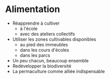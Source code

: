 # Alimentation

- Réapprendre à cultiver
  - à l'école
  - avec des ateliers collectifs
- Utiliser les zones cultivables disponibles
  - au pied des immeubles
  - dans les cours d'écoles
  - dans les parcs
- Un peu chacun, beaucoup ensemble
- Redévelopper la biodiversité
- La permaculture comme alliée indispensable
